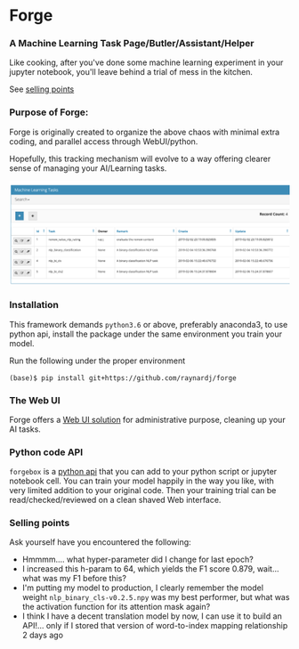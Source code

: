 # Forge

### A Machine Learning Task Page/Butler/Assistant/Helper

Like cooking, after you've done some machine learning experiment in your jupyter notebook, you'll leave behind a trial of mess in the kitchen.

See [selling points](#selling-points)

### Purpose of Forge:

Forge is originally created to organize the above chaos with minimal extra coding, and parallel access through WebUI/python.

Hopefully, this tracking mechanism will evolve to a way offering clearer sense of managing your AI/Learning tasks.

![task management example](img/intro_001.png)

### Installation

This framework demands ```python3.6``` or above, preferably anaconda3, to use python api, install the package under the same environment you train your model.

Run the following under the proper environment
```
(base)$ pip install git+https://github.com/raynardj/forge
```

### The Web UI

Forge offers a [Web UI solution](forge/README.md) for administrative purpose, cleaning up your AI tasks.


### Python code API

```forgebox``` is a [python api](forgebox/README.md) that you can add to your python script or jupyter notebook cell. You can train your model happily in the way you like, with very limited addition to your original code.
Then your training trial can be read/checked/reviewed on a clean shaved Web interface.


### Selling points

Ask yourself have you encountered the following:

* Hmmmm.... what hyper-parameter did I change for last epoch?
* I increased this h-param to 64, which yields the F1 score 0.879, wait... what was my F1 before this?
* I'm putting my model to production, I clearly remember the model weight ```nlp_binary_cls-v0.2.5.npy``` was my best performer, but what was the activation function for its attention mask again?
* I think I have a decent translation model by now, I can use it to build an API!... only if I stored that version of word-to-index mapping relationship 2 days ago
